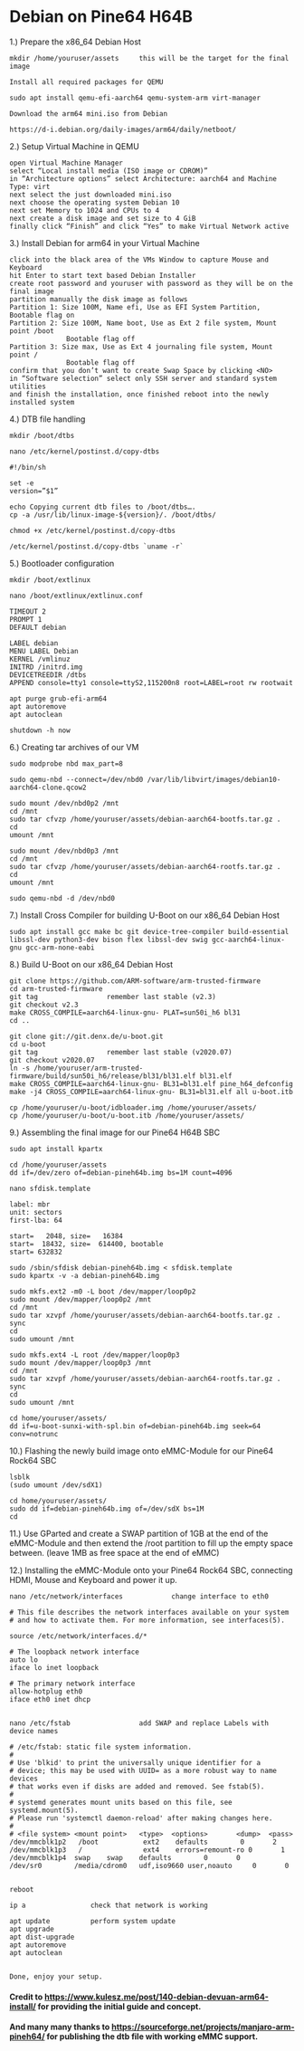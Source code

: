 # Debian on Pine64 H64B

1.)	Prepare the x86_64 Debian Host

	mkdir /home/youruser/assets		this will be the target for the final image

	Install all required packages for QEMU

	sudo apt install qemu-efi-aarch64 qemu-system-arm virt-manager

	Download the arm64 mini.iso from Debian

	https://d-i.debian.org/daily-images/arm64/daily/netboot/

2.)	Setup Virtual Machine in QEMU

	open Virtual Machine Manager
	select “Local install media (ISO image or CDROM)”
	in “Architecture options” select Architecture: aarch64 and Machine Type: virt
	next select the just downloaded mini.iso
	next choose the operating system Debian 10
	next set Memory to 1024 and CPUs to 4
	next create a disk image and set size to 4 GiB
	finally click “Finish” and click “Yes” to make Virtual Network active

3.)	Install Debian for arm64 in your Virtual Machine

	click into the black area of the VMs Window to capture Mouse and Keyboard
	hit Enter to start text based Debian Installer
	create root password and youruser with password as they will be on the final image
	partition manually the disk image as follows
	Partition 1: Size 100M, Name efi, Use as EFI System Partition, Bootable flag on 
	Partition 2: Size 100M, Name boot, Use as Ext 2 file system, Mount point /boot
 		          Bootable flag off
	Partition 3: Size max, Use as Ext 4 journaling file system, Mount point /
 		          Bootable flag off		
	confirm that you don’t want to create Swap Space by clicking <NO>
	in “Software selection” select only SSH server and standard system utilities
	and finish the installation, once finished reboot into the newly installed system
	
4.)	DTB file handling

	mkdir /boot/dtbs

	nano /etc/kernel/postinst.d/copy-dtbs

	#!/bin/sh
	
	set -e
	version=”$1”
	
	echo Copying current dtb files to /boot/dtbs….
	cp -a /usr/lib/linux-image-${version}/. /boot/dtbs/

	chmod +x /etc/kernel/postinst.d/copy-dtbs

	/etc/kernel/postinst.d/copy-dtbs `uname -r`

5.)	Bootloader configuration

	mkdir /boot/extlinux
 
	nano /boot/extlinux/extlinux.conf

	TIMEOUT 2
	PROMPT 1
	DEFAULT debian

	LABEL debian
	MENU LABEL Debian
	KERNEL /vmlinuz
	INITRD /initrd.img
	DEVICETREEDIR /dtbs
	APPEND console=tty1 console=ttyS2,115200n8 root=LABEL=root rw rootwait

	apt purge grub-efi-arm64
	apt autoremove
	apt autoclean

	shutdown -h now

6.)	Creating tar archives of our VM

	sudo modprobe nbd max_part=8

	sudo qemu-nbd --connect=/dev/nbd0 /var/lib/libvirt/images/debian10-aarch64-clone.qcow2
	
	sudo mount /dev/nbd0p2 /mnt
	cd /mnt
	sudo tar cfvzp /home/youruser/assets/debian-aarch64-bootfs.tar.gz .
	cd
	umount /mnt

	sudo mount /dev/nbd0p3 /mnt
	cd /mnt
	sudo tar cfvzp /home/youruser/assets/debian-aarch64-rootfs.tar.gz .
	cd
	umount /mnt

	sudo qemu-nbd -d /dev/nbd0

7.)	Install Cross Compiler for building U-Boot on our  x86_64 Debian Host

	sudo apt install gcc make bc git device-tree-compiler build-essential libssl-dev python3-dev bison flex libssl-dev swig gcc-aarch64-linux-gnu gcc-arm-none-eabi

8.)	Build U-Boot on our  x86_64 Debian Host

	git clone https://github.com/ARM-software/arm-trusted-firmware
	cd arm-trusted-firmware
	git tag					remember last stable (v2.3)
	git checkout v2.3
	make CROSS_COMPILE=aarch64-linux-gnu- PLAT=sun50i_h6 bl31
	cd ..
	
	git clone git://git.denx.de/u-boot.git
	cd u-boot
	git tag					remember last stable (v2020.07)
	git checkout v2020.07
	ln -s /home/youruser/arm-trusted-firmware/build/sun50i_h6/release/bl31/bl31.elf bl31.elf
	make CROSS_COMPILE=aarch64-linux-gnu- BL31=bl31.elf pine_h64_defconfig
	make -j4 CROSS_COMPILE=aarch64-linux-gnu- BL31=bl31.elf all u-boot.itb

	cp /home/youruser/u-boot/idbloader.img /home/youruser/assets/
	cp /home/youruser/u-boot/u-boot.itb /home/youruser/assets/

9.)	Assembling the final image for our Pine64 H64B SBC

	sudo apt install kpartx

	cd /home/youruser/assets
	dd if=/dev/zero of=debian-pineh64b.img bs=1M count=4096

	nano sfdisk.template

	label: mbr
	unit: sectors
	first-lba: 64

	start=   2048, size=   16384
	start=  18432, size=  614400, bootable
	start= 632832

	sudo /sbin/sfdisk debian-pineh64b.img < sfdisk.template
	sudo kpartx -v -a debian-pineh64b.img

	sudo mkfs.ext2 -m0 -L boot /dev/mapper/loop0p2
	sudo mount /dev/mapper/loop0p2 /mnt
	cd /mnt
	sudo tar xzvpf /home/youruser/assets/debian-aarch64-bootfs.tar.gz .
	sync
	cd
	sudo umount /mnt

	sudo mkfs.ext4 -L root /dev/mapper/loop0p3
	sudo mount /dev/mapper/loop0p3 /mnt
	cd /mnt
	sudo tar xzvpf /home/youruser/assets/debian-aarch64-rootfs.tar.gz .
	sync
	cd
	sudo umount /mnt

	cd home/youruser/assets/
	dd if=u-boot-sunxi-with-spl.bin of=debian-pineh64b.img seek=64 conv=notrunc

10.)	Flashing the newly build image onto eMMC-Module for our Pine64 Rock64 SBC

	lsblk
	(sudo umount /dev/sdX1)

	cd home/youruser/assets/
	sudo dd if=debian-pineh64b.img of=/dev/sdX bs=1M
	cd


11.)	Use GParted and create a SWAP partition of 1GB at the end of the eMMC-Module and then extend
	the /root partition to fill up the empty space between. (leave 1MB as free space at the end of eMMC)

12.)	Installing the eMMC-Module onto your Pine64 Rock64 SBC, connecting HDMI,
	Mouse and Keyboard and power it up.

	nano /etc/network/interfaces			change interface to eth0

	# This file describes the network interfaces available on your system
	# and how to activate them. For more information, see interfaces(5).

	source /etc/network/interfaces.d/*

	# The loopback network interface
	auto lo
	iface lo inet loopback

	# The primary network interface
	allow-hotplug eth0
	iface eth0 inet dhcp


	nano /etc/fstab					add SWAP and replace Labels with device names

	# /etc/fstab: static file system information.
	#
	# Use 'blkid' to print the universally unique identifier for a
	# device; this may be used with UUID= as a more robust way to name devices
	# that works even if disks are added and removed. See fstab(5).
	#
	# systemd generates mount units based on this file, see systemd.mount(5).
	# Please run 'systemctl daemon-reload' after making changes here.
	#
	# <file system> <mount point>   <type>  <options>       <dump>  <pass>
	/dev/mmcblk1p2   /boot           ext2    defaults        0       2
	/dev/mmcblk1p3   /               ext4    errors=remount-ro 0       1
	/dev/mmcblk1p4  swap    swap    defaults        0       0
	/dev/sr0        /media/cdrom0   udf,iso9660 user,noauto     0       0


	reboot

	ip a				check that network is working

	apt update			perform system update
	apt upgrade
	apt dist-upgrade
	apt autoremove
	apt autoclean


	Done, enjoy your setup.

#### Credit to https://www.kulesz.me/post/140-debian-devuan-arm64-install/ for providing the initial guide and concept.
#### And many many thanks to https://sourceforge.net/projects/manjaro-arm-pineh64/ for publishing the dtb file with working eMMC support.
